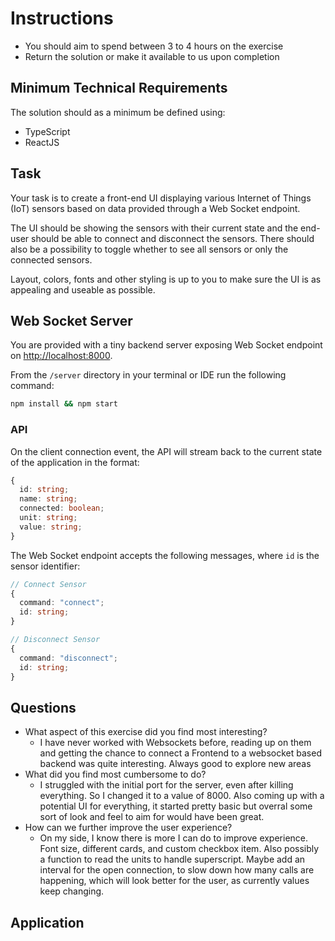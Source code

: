 # Instructions

- You should aim to spend between 3 to 4 hours on the exercise
- Return the solution or make it available to us upon completion

## Minimum Technical Requirements

The solution should as a minimum be defined using:

- TypeScript
- ReactJS

## Task

Your task is to create a front-end UI displaying various Internet of Things (IoT) sensors based on data provided through a Web Socket endpoint.

The UI should be showing the sensors with their current state and the end-user should be able to connect and disconnect the sensors. There should also be a possibility to toggle whether to see all sensors or only the connected sensors.

Layout, colors, fonts and other styling is up to you to make sure the UI is as appealing and useable as possible.

## Web Socket Server

You are provided with a tiny backend server exposing Web Socket endpoint on <http://localhost:8000>.

From the `/server` directory in your terminal or IDE run the following command:

```bash
npm install && npm start
```

### API

On the client connection event, the API will stream back to the current state of the application in the format:

```typescript
{
  id: string;
  name: string;
  connected: boolean;
  unit: string;
  value: string;
}
```

The Web Socket endpoint accepts the following messages, where `id` is the sensor identifier:

```typescript
// Connect Sensor
{
  command: "connect";
  id: string;
}

// Disconnect Sensor
{
  command: "disconnect";
  id: string;
}
```

## Questions

- What aspect of this exercise did you find most interesting?
  - I have never worked with Websockets before, reading up on them and getting the chance to connect a Frontend to a websocket based backend was quite interesting. Always good to explore new areas
- What did you find most cumbersome to do?
  - I struggled with the initial port for the server, even after killing everything. So I changed it to a value of 8000. Also coming up with a potential UI for everything, it started pretty basic but overral some sort of look and feel to aim for would have been great.
- How can we further improve the user experience?
  - On my side, I know there is more I can do to improve experience. Font size, different cards, and custom checkbox item. Also possibly a function to read the units to handle superscript. Maybe add an interval for the open connection, to slow down how many calls are happening, which will look better for the user, as currently values keep changing.

## Application
